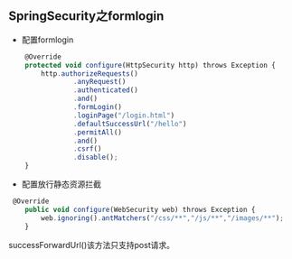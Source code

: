 ## SpringSecurity之formlogin

- 配置formlogin
```js
    @Override
    protected void configure(HttpSecurity http) throws Exception {
        http.authorizeRequests()
                .anyRequest()
                .authenticated()
                .and()
                .formLogin()
                .loginPage("/login.html")
                .defaultSuccessUrl("/hello")
                .permitAll()
                .and()
                .csrf()
                .disable();
    }
```
- 配置放行静态资源拦截
```js
 @Override
    public void configure(WebSecurity web) throws Exception {
        web.ignoring().antMatchers("/css/**","/js/**","/images/**");
    }
```

successForwardUrl()该方法只支持post请求。

